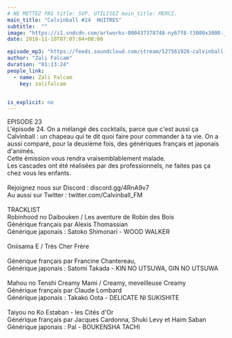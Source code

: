 ```yaml
---
# NE METTEZ PAS title: SVP. UTILISEZ main_title: MERCI.
main_title: "Calvinball #24  HUITRES"
subtitle:  ""
image: "https://i1.sndcdn.com/artworks-000437378748-ny67f8-t3000x3000.jpg"
date: 2018-11-10T07:07:04+00:00

episode_mp3: "https://feeds.soundcloud.com/stream/527561928-calvinball-radio-calvinball-24-huitres.mp3"
author: "Zali Falcam"
duration: "01:13:24"
people_link: 
  - name: Zali Falcam
    key: zalifalcam


is_explicit: no
---
```


<PodcastHeader/>

<!-- ECRIRE LA DESCRIPTION DE L'EPISODE SOUS CETTE LIGNE -->
EPISODE 23<br>L'épisode 24. On a mélangé des cocktails, parce que c'est aussi ça Calvinball : un chapeau qui te dit quoi faire pour commander à ta vie. On a aussi comparé, pour la deuxième fois, des génériques français et japonais d'animés.<br>Cette émission vous rendra vraisemblablement malade.<br>Les cascades ont été réalisées par des professionnels, ne faites pas ça chez vous les enfants.<br><br>Rejoignez nous sur Discord : discord.gg/4RnA9v7<br>Au aussi sur Twitter : twitter.com/Calvinball_FM<br><br>TRACKLIST<br>Robinhood no Daibouken / Les aventure de Robin des Bois<br>Générique français par Alexis Thomassian<br>Générique japonais :  Satoko Shimonari - WOOD WALKER<br><br>Oniisama E / Très Cher Frère<br><br>Générique français par Francine Chantereau, <br>Générique japonais : Satomi Takada - KIN NO UTSUWA, GIN NO UTSUWA<br><br>Mahou no Tenshi Creamy Mami / Creamy, meveilleuse Creamy<br>Générique français par Claude Lombard<br>Générique japonais : Takako Oota - DELICATE NI SUKISHITE<br><br>Taiyou no Ko Estaban - les Cités d'Or<br>Générique français par Jacques Cardonna,  Shuki Levy et Haim Saban<br>Générique japonais : Pal - BOUKENSHA TACHI

